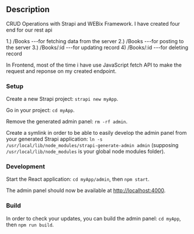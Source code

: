 ## Description

CRUD Operations with Strapi and WEBix Framework. I have created four end for our rest api

1.) /Books  ---for fetching data from the server
2.) /Books  ---for posting to the server
3.) /Books/:id  ---for updating record
4) /Books/:id ---for deleting record

In Frontend, most of the time i have use JavaScript fetch API to make the request and reponse on my created endpoint.  

### Setup

Create a new Strapi project: `strapi new myApp`.

Go in your project: `cd myApp`.

Remove the generated admin panel: `rm -rf admin`.

Create a symlink in order to be able to easily develop the admin panel from your generated
Strapi application: `ln -s /usr/local/lib/node_modules/strapi-generate-admin admin`
(supposing `/usr/local/lib/node_modules` is your global node modules folder).

### Development

Start the React application: `cd myApp/admin`, then `npm start`.

The admin panel should now be available at [http://localhost:4000](http://localhost:4000).

### Build

In order to check your updates, you can build the admin panel: `cd myApp`, then `npm run build`.
